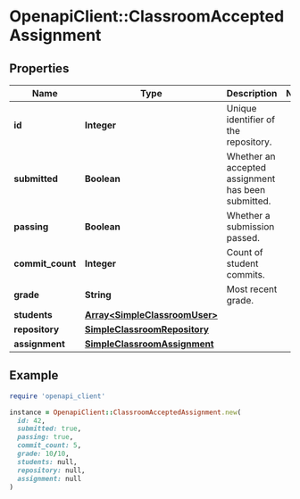 # OpenapiClient::ClassroomAcceptedAssignment

## Properties

| Name | Type | Description | Notes |
| ---- | ---- | ----------- | ----- |
| **id** | **Integer** | Unique identifier of the repository. |  |
| **submitted** | **Boolean** | Whether an accepted assignment has been submitted. |  |
| **passing** | **Boolean** | Whether a submission passed. |  |
| **commit_count** | **Integer** | Count of student commits. |  |
| **grade** | **String** | Most recent grade. |  |
| **students** | [**Array&lt;SimpleClassroomUser&gt;**](SimpleClassroomUser.md) |  |  |
| **repository** | [**SimpleClassroomRepository**](SimpleClassroomRepository.md) |  |  |
| **assignment** | [**SimpleClassroomAssignment**](SimpleClassroomAssignment.md) |  |  |

## Example

```ruby
require 'openapi_client'

instance = OpenapiClient::ClassroomAcceptedAssignment.new(
  id: 42,
  submitted: true,
  passing: true,
  commit_count: 5,
  grade: 10/10,
  students: null,
  repository: null,
  assignment: null
)
```

